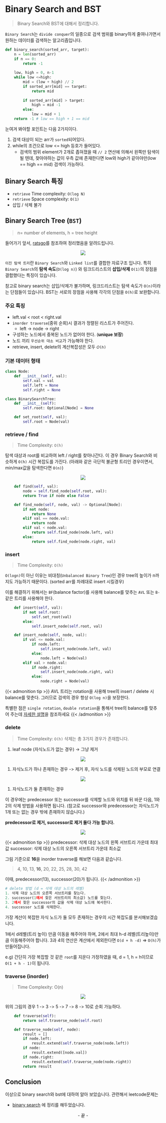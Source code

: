 # Binary Search and BST


> Binary Search와 BST에 대해서 정리합니다.
<!--more-->


`Binary Search`는 `divide conquer`의 일종으로 검색 범위를 binary하게 줄여나가면서 원하는 데이터를 검색하는 알고리즘입니다.

```python
def binary_search(sorted_arr, target):
    n = len(sorted_arr)
    if n == 0:
        return -1
    
    low, high = 0, n-1
    while low <=high:
        mid = (low + high) // 2
        if sorted_arr[mid] == target:
            return mid
        
        if sorted_arr[mid] > target:
            high = mid -1
        else:
            low = mid + 1
    return -1 # low == high + 1 == mid
```

눈여겨 봐야할 포인트는 다음 2가지이다.

1. 검색 대상이 되는 arr가 `sorted`되어있다.
2. while의 조건으로 low <= high 등호가 들어있다.
   - 검색의 범위 element가 2개로 좁혀졌을 때 `// 2` 연산에 의해서 왼쪽만 탐색이 될 텐데, 찾아야하는 값이 우측 값에 존재한다면 low와 high가 같아야만(low == high == mid) 검색이 가능하다.

## Binary Search 특징
- `retrieve` Time complexity: `O(log N)`
- `retrieve` Space complexity: `O(1)`
- 삽입 / 삭제 불가


## Binary Search Tree (`BST`)
> n= number of elements, h = tree height

들어가기 앞서, [ratsgo](https://ratsgo.github.io/data%20structure&algorithm/2017/10/22/bst/)를 참조하여 정리했음을 알려드립니다.

<center>

![](/images/bst_origin.png)

</center>

`이진 탐색 트리`란 `Binary Search`와 `Linked list`를 결합한 자료구조 입니다. 특히 `Binary Search`의 **탐색 속도**(`O(log n)`) 와 링크드리스트의 **삽입/삭제** `O(1)`의 장점을 결합했다는 특징이 있습니다.

참고로 binary search는 삽입/삭제가 불가하며, 링크드리스트는 탐색 속도가 `O(n)`이라는 단점들이 있습니다. BST는 서로의 장점을 사용해 각각의 단점을 `O(h)`로 보완합니다.

### 주요 특징
- left.val < root < right.val
- `inorder traverse`(중위 순회)시 결과가 정렬된 리스트가 주어진다.
  - left -> node -> right
- 구성하는 노드에서 중복된 노드가 없어야 한다. (**unique 보장**)
- 노드 끼리 `우선순위 대소 비교`가 가능해야 한다.
- retrieve, insert, delete의 계산복잡성은 모두 `𝑂(ℎ)`

### 기본 데이터 형태

```python
class Node:
    def __init__(self, val):
        self.val = val
        self.left = None
        self.right = None

class BinarySearchTree:
    def __init__(self):
        self.root: Optional[Node] = None

    def set_root(self, val):
        self.root = Node(val)
```


### retrieve / find
> Time Complexity: `O(h)`

탐색 대상과 root를 비교하여 left / right를 찾아나간다. 이 경우 Binary Search와 비슷하게 `O(h)` 시간 복잡도를 가진다. (아래와 같은 극단적 불균형 트리인 경우이면서, min/max값을 탐색한다면 `O(n)`)

<center>

![](/images/unbalanced_bst.png)

</center>

```python
    def find(self, val):
        node = self.find_node(self.root, val):
        return True if node else False

    def find_node(self, node, val) -> Optional[Node]:
        if not node:
            return None
        elif val == node.val:
            return node
        elif val < node.val:
            return self.find_node(node.left, val)
        else:
            return self.find_node(node.right, val)
```

### insert
> Time Complexity: `O(h)`

`O(logn)`이 아닌 이유는 비대칭(`Unbalanced Binary Tree`)인 경우 tree의 높이가 n까지도 가능하기 때문이다. (sorted arr를 차례대로 insert 시킬경우)

이를 해결하기 위해서는 `BF`(balance factor)를 사용해 balance를 맞추는 `AVL` 또는 `B-`같은 트리를 사용해야 한다.

```python
    def insert(self, val):
        if not self.root:
            self.set_root(val)
        else:
            self.insert_node(self.root, val)

    def insert_node(self, node, val):
        if val <= node.val:
            if node.left:
                self.insert_node(node.left, val)
            else:
                node.left = Node(val)
        elif val > node.val:
            if node.right:
                self.insert_node(node.right, val)
            else:
                node.right = Node(val)
```


{{< admonition tip >}}
AVL 트리는 rotation을 사용해 tree의 insert / delete 시 balance를 맞춘다. 그러므로 검색의 경우 항상 `O(log n)`을 보장한다.

특별한 점은 `single rotation`, `double rotation`을 통해서 tree의 balance를 맞추어 주는데 [자세한 설명](https://ratsgo.github.io/data%20structure&algorithm/2017/10/27/avltree/)을 참조하세요
{{< /admonition >}}


### delete
> Time Complexity: `O(h)`
삭제는 총 3가지 경우가 존재합니다.

1. leaf node (자식노드가 없는 경우) -> 그냥 제거

<center>

![](/images/bst_nochild.png)

</center>

1. 자식노드가 하나 존재하는 경우 -> 제거 후, 자식 노드를 삭제된 노드의 부모로 연결

<center>

![](/images/bst_onechild.png)

</center>

1. 자식노드가 둘 존재하는 경우


이 경우에는 predecessor 또는 successor를 삭제할 노드와 위치를 뒤 바꾼 다음, 
1와 2의 삭제 방법을 사용하면 됩니다. (참고로 successor와 predecessor는 자식노드가 1개 또는 없는 경우 밖에 존재하지 않습니다.)

**predecessor로 제거, successor로 제거 둘다 가능 합니다.**

<center>

![](/images/bst_twochild.png)

</center>

{{< admonition tip >}}
predecessor: 삭제 대상 노드의 왼쪽 서브트리 가운데 최대값
successor: 삭제 대상 노드의 오른쪽 서브트리 가운데 최소값

그림 기준으로 **16**을 inorder traverse를 해보면 다음과 같습니다.

> 4, 10, 13, **16**, 20, 22, 25, 28, 30, 42

이때, predecessor(13), successor(20)가 됩니다. 
{{< /admonition >}}

```python
# delete 방법 (d = 삭제 대상 노드의 레벨)
1. 삭제 대상 노드의 오른쪽 서브트리를 찾는다.
2. successor(1에서 찾은 서브트리의 최소값) 노드를 찾는다.
3. 2에서 찾은 successor의 값을 삭제 대상 노드에 복사한다.
4. successor 노드를 삭제한다.
```

가장 계산이 복잡한 자식 노드가 둘 모두 존재하는 경우의 시간 복잡도를 분서해보겠습니다. 

1에서 d레벨(트리 높이) 만큼 이동을 해주어야 하며, 2에서 최대 h-d 레벨(트리높이)만큼 이동해주어야 합니다. 3과 4의 연산은 계산에서 제외한다면 `O(d + h -d)` => `O(h)`가 만들어집니다.

e.g) 간단히 가장 복잡할 것 같은 `root`를 지운다 가정하였을 때, d = 1, h = h이므로 `O(1 + h - 1)`이 됩니다.

### traverse (inorder)
> Time Complexity: O(n)

<center>

![](/images/bst.png)

</center>

위의 그림의 경우 1 -> 3 -> 5 -> 7 -> 8 -> 10로 순회 가능하다.

```python
    def traverse(self):
        return self.traverse_node(self.root)

    def traverse_node(self, node):
        result = []
        if node.left:
            result.extend(self.traverse_node(node.left))
        if node:
            result.extend([node.val])
        if node.right:
            result.extend(self.traverse_node(node.right))
        return result
```

## Conclusion
이상으로 binary search와 bst에 대하여 알아 보았습니다. 관련해서 leetcode문제는 

- [binary search](https://github.com/minkj1992/algorithm/tree/main/practice/leetcode/binarySearch)
에 정리를 해두었습니다.


<center> - 끝 - </center>

